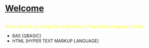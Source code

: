 <h1><u>Welcome</u></h1>
<br>
<font face="Bookman Old Style" color="yellow">
  Here I place the my coding files on the basis on Programming Language in folder</marquee>
</font>
<BR>
<ul type="square">
  <li>BAS [QBASIC]</li>
  <li>HTML [HYPER TEXT MARKUP LANGUAGE]</li>
